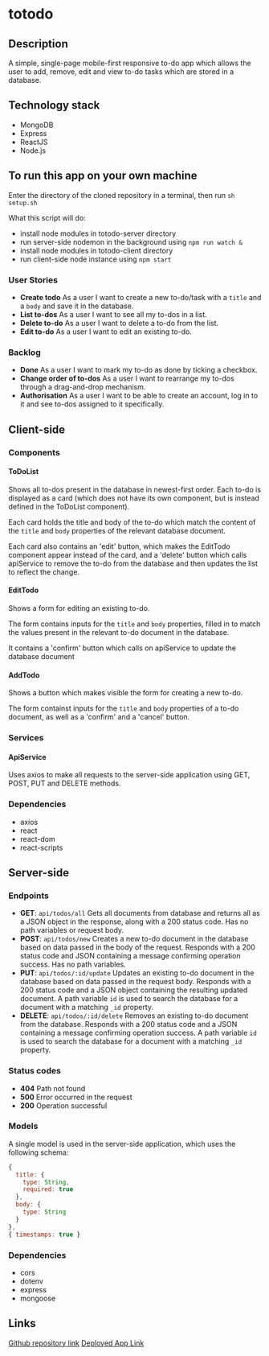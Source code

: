 # totodo

## Description
A simple, single-page mobile-first responsive to-do app which allows the user to add, remove, edit and view to-do tasks which are stored in a database.

## Technology stack
- MongoDB
- Express
- ReactJS
- Node.js

## To run this app on your own machine
Enter the directory of the cloned repository in a terminal, then run `sh setup.sh`

What this script will do:
- install node modules in totodo-server directory
- run server-side nodemon in the background using `npm run watch &`
- install node modules in totodo-client directory
- run client-side node instance using `npm start`

### User Stories
- **Create todo** As a user I want to create a new to-do/task with a `title` and a `body` and save it in the database.
- **List to-dos** As a user I want to see all my to-dos in a list.
- **Delete to-do** As a user I want to delete a to-do from the list.
- **Edit to-do** As a user I want to edit an existing to-do.

### Backlog
- **Done** As a user I want to mark my to-do as done by ticking a checkbox.
- **Change order of to-dos** As a user I want to rearrange my to-dos through a drag-and-drop mechanism.
- **Authorisation** As a user I want to be able to create an account, log in to it and see to-dos assigned to it specifically.

## Client-side

### Components
#### ToDoList
Shows all to-dos present in the database in newest-first order. 
Each to-do is displayed as a card (which does not have its own component, but is instead defined in the ToDoList component).

Each card holds the title and body of the to-do which match the content of the `title` and `body` properties of the relevant database document.

Each card also contains an 'edit' button, which makes the EditTodo component appear instead of the card, and a 'delete' button which calls apiService to remove the to-do from the database and then updates the list to reflect the change.

#### EditTodo
Shows a form for editing an existing to-do.

The form contains inputs for the `title` and `body` properties, filled in to match the values present in the relevant to-do document in the database.

It contains a 'confirm' button which calls on apiService to update the database document 

#### AddTodo
Shows a button which makes visible the form for creating a new to-do. 

The form containst inputs for the `title` and `body` properties of a to-do document, as well as a 'confirm' and a 'cancel' button.

### Services
#### ApiService
Uses axios to make all requests to the server-side application using GET, POST, PUT and DELETE methods.

### Dependencies
- axios
- react
- react-dom
- react-scripts

## Server-side

### Endpoints
- **GET**: `api/todos/all` Gets all documents from database and returns all as a JSON object in the response, along with a 200 status code. Has no path variables or request body.
- **POST**: `api/todos/new` Creates a new to-do document in the database based on data passed in the body of the request. Responds with a 200 status code and JSON containing a message confirming operation success. Has no path variables.
- **PUT**: `api/todos/:id/update` Updates an existing to-do document in the database based on data passed in the request body. Responds with a 200 status code and a JSON object containing the resulting updated document. A path variable `id` is used to search the database for a document with a matching `_id` property.
- **DELETE**: `api/todos/:id/delete` Removes an existing to-do document from the database. Responds with a 200 status code and a JSON containing a message confirming operation success. A path variable `id` is used to search the database for a document with a matching `_id` property.

### Status codes
- **404** Path not found
- **500** Error occurred in the request
- **200** Operation successful

### Models
A single model is used in the server-side application, which uses the following schema:
```javascript
{
  title: {
    type: String,
    required: true
  },
  body: {
    type: String
  }
},
{ timestamps: true }
```

### Dependencies
- cors
- dotenv
- express
- mongoose

## Links

[Github repository link](http://github.com)
[Deployed App Link](http://heroku.com)
